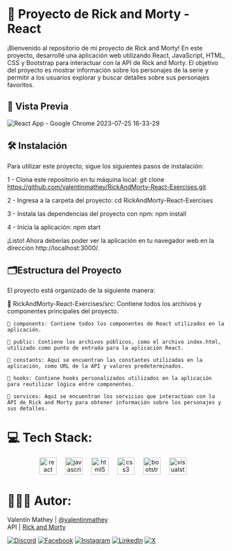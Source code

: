 # 🦠 Proyecto de Rick and Morty - React
¡Bienvenido al repositorio de mi proyecto de Rick and Morty! En este proyecto, desarrollé una aplicación web utilizando React, JavaScript, HTML, CSS y Bootstrap para interactuar con la API de Rick and Morty. El objetivo del proyecto es mostrar información sobre los personajes de la serie y permitir a los usuarios explorar y buscar detalles sobre sus personajes favoritos.

## 🎥 Vista Previa
![React App - Google Chrome 2023-07-25 16-33-29](https://github.com/valentinmathey/RickAndMorty-React-Exercises/assets/108497495/fc793449-f227-4591-a787-25c765a36f69)

## 🛠️ Instalación
Para utilizar este proyecto, sigue los siguientes pasos de instalación:

1 - Clona este repositorio en tu máquina local:
git clone https://github.com/valentinmathey/RickAndMorty-React-Exercises.git

2 - Ingresa a la carpeta del proyecto:
cd RickAndMorty-React-Exercises

3 - Instala las dependencias del proyecto con npm:
npm install

4 - Inicia la aplicación:
npm start

¡Listo! Ahora deberías poder ver la aplicación en tu navegador web en la dirección http://localhost:3000/.

## 🗂️Estructura del Proyecto

El proyecto está organizado de la siguiente manera:

📂 RickAndMorty-React-Exercises/src: Contiene todos los archivos y componentes principales del proyecto.

    📁 components: Contiene todos los componentes de React utilizados en la aplicación.

    📁 public: Contiene los archivos públicos, como el archivo index.html, utilizado como punto de entrada para la aplicación React.

    📁 constants: Aquí se encuentran las constantes utilizadas en la aplicación, como URL de la API y valores predeterminados.

    📁 hooks: Contiene hooks personalizados utilizados en la aplicación para reutilizar lógica entre componentes.

    📁 services: Aquí se encuentran los servicios que interactúan con la API de Rick and Morty para obtener información sobre los personajes y sus detalles.

# 💻 Tech Stack:
<div align="center">
  <img src="https://cdn.jsdelivr.net/gh/devicons/devicon/icons/react/react-original.svg" height="40" alt="react logo"  />
  <img width="12" />
  <img src="https://cdn.jsdelivr.net/gh/devicons/devicon/icons/javascript/javascript-original.svg" height="40" alt="javascript logo"  />
  <img width="12" />
  <img src="https://cdn.jsdelivr.net/gh/devicons/devicon/icons/html5/html5-original.svg" height="40" alt="html5 logo"  />
  <img width="12" />
  <img src="https://cdn.jsdelivr.net/gh/devicons/devicon/icons/css3/css3-original.svg" height="40" alt="css3 logo"  />
  <img width="12" />
  <img src="https://cdn.jsdelivr.net/gh/devicons/devicon/icons/bootstrap/bootstrap-original.svg" height="40" alt="bootstrap logo"  />
  <img width="12" />
  <img src="https://cdn.jsdelivr.net/gh/devicons/devicon/icons/visualstudio/visualstudio-plain.svg" height="40" alt="visualstudio logo"  />
  <img width="12" />
</div>

# 🧑🏻‍💻 Autor:

Valentin Mathey | <a href="https://github.com/valentinmathey">@valentinmathey</a><br>
API | <a href="https://rickandmortyapi.com">Rick and Morty</a>

[![Discord](https://img.shields.io/badge/Discord-%237289DA.svg?logo=discord&logoColor=white)](https://discord.gg/valentinmathey) [![Facebook](https://img.shields.io/badge/Facebook-%231877F2.svg?logo=Facebook&logoColor=white)](https://facebook.com/ValentinEzequielMathey) [![Instagram](https://img.shields.io/badge/Instagram-%23E4405F.svg?logo=Instagram&logoColor=white)](https://instagram.com/valen.mathey/) [![LinkedIn](https://img.shields.io/badge/LinkedIn-%230077B5.svg?logo=linkedin&logoColor=white)](https://linkedin.com/in/valentin-mathey) [![X](https://img.shields.io/badge/X-%231DA1F2.svg?logo=X&logoColor=white)](https://twitter.com/valen_mathey)
